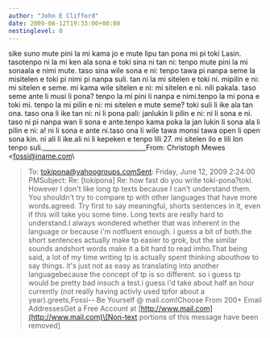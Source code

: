 ```yaml
---
author: "John E Clifford"
date: 2009-06-12T19:33:00+00:00
nestinglevel: 0
---
```

sike suno mute pini la mi kama jo e mute lipu tan pona mi pi toki Lasin. tasotenpo ni la mi ken ala sona e toki sina ni tan ni: tenpo mute pini la mi sonaala e nimi mute. taso sina wile sona e ni: tenpo tawa pi nanpa seme la misitelen e toki pi nimi pi nanpa suli. tan ni la mi sitelen e toki ni. mipilin e ni: mi sitelen e seme. mi kama wile sitelen e ni: mi sitelen e ni. nili pakala. taso seme ante li musi li pona? tenpo la mi pini li nanpa e nimi.tenpo la mi pona e toki mi. tenpo la mi pilin e ni: mi sitelen e mute seme? toki suli li ike ala tan ona. taso ona li ike tan ni: ni li pona pali: janlukin li pilin e ni: ni li sona e ni. taso ni pi nanpa wan li sona e ante.tenpo kama poka la jan lukin li sona ala li pilin e ni: a! ni li sona e ante ni.taso ona li wile tawa monsi tawa open li open sona kin. ni ali li ike.ali ni li kepeken e tenpo lili 27. mi sitelen ilo e lili lon tenpo suli.\_\_\_\_\_\_\_\_\_\_\_\_\_\_\_\_\_\_\_\_\_\_\_\_\_\_\_\_\_\_\_\_From: Christoph Mewes <[fossi@iname.com](mailto://fossi@iname.com)\
>To: [tokipona@yahoogroups.comSent](mailto://tokipona@yahoogroups.comSent): Friday, June 12, 2009 2:24:00 PMSubject: Re: \[tokipona\] Re: how fast do you write toki-pona?toki.
> However I don't like long tp texts because I can't understand them.
> You shouldn't try to compare tp with other languages that have more
> words.agreed.
> Try first to say meaningful, shorts sentences in it, even if this
> will take you some time. Long texts are really hard to understand.I always wondered whether that was inherent in the language or because i'm notfluent enough. i guess a bit of both.the short sentences actually make tp easier to grok, but the similar sounds andshort words make it a bit hard to read imho.That being said, a lot of my time writing tp is actually spent thinking abouthow to say things. it's just not as easy as translating into another languagebecause the concept of tp is so different. so i guess tp would be pretty bad insuch a test.i guess i'd take about half an hour currently (not really having activly used tpfor about a year).greets,Fossi--
Be Yourself @ mail.com!Choose From 200+ Email AddressesGet a Free Account at [http://www.mail.com](http://www.mail.com)\[Non-text portions of this message have been removed\]